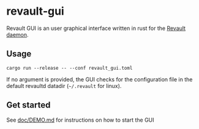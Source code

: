 # revault-gui

Revault GUI is an user graphical interface written in rust for the 
[Revault daemon](https://github.com/revault/revaultd).

## Usage

`cargo run --release -- --conf revault_gui.toml`

If no argument is provided, the GUI checks for the configuration file
in the default revaultd datadir (`~/.revault` for linux).

## Get started

See [doc/DEMO.md](doc/DEMO.md) for instructions on how to start the GUI
